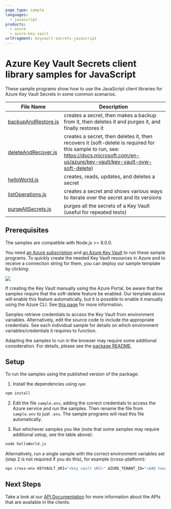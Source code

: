 ```yaml
---
page_type: sample
languages:
  - javascript
products:
  - azure
  - azure-key-vault
urlFragment: keyvault-secrets-javascript
---
```


# Azure Key Vault Secrets client library samples for JavaScript

These sample programs show how to use the JavaScript client libraries for Azure Key Vault Secrets in some common scenarios.

| **File Name**                           | **Description**                                                                                                                                                                       |
| --------------------------------------- | ------------------------------------------------------------------------------------------------------------------------------------------------------------------------------------- |
| [backupAndRestore.js][backupandrestore] | creates a secret, then makes a backup from it, then deletes it and purges it, and finally restores it                                                                                 |
| [deleteAndRecover.js][deleteandrecover] | creates a secret, then deletes it, then recovers it (soft-delete is required for this sample to run, see: https://docs.microsoft.com/en-us/azure/key-vault/key-vault-ovw-soft-delete) |
| [helloWorld.js][helloworld]             | creates, reads, updates, and deletes a secret                                                                                                                                         |
| [listOperations.js][listoperations]     | creates a secret and shows various ways to iterate over the secret and its versions                                                                                                   |
| [purgeAllSecrets.js][purgeallsecrets]   | purges all the secrets of a Key Vault (useful for repeated tests)                                                                                                                     |

## Prerequisites

The samples are compatible with Node.js >= 8.0.0.

You need [an Azure subscription][freesub] and [an Azure Key Vault][azkeyvault] to run these sample programs. To quickly create the needed Key Vault resources in Azure and to receive a connection string for them, you can deploy our sample template by clicking:

[![](http://azuredeploy.net/deploybutton.png)](https://portal.azure.com/#create/Microsoft.Template/uri/https%3A%2F%2Fraw.githubusercontent.com%2FAzure%2Fazure-sdk-for-js%2Fmaster%2Fsdk%2Fkeyvault%2Fkeyvault-secrets%2Ftests-resources.json)

If creating the Key Vault manually using the Azure Portal, be aware that the samples require that the soft-delete feature be enabled. Our template above will enable this feature automatically, but it is possible to enable it manually using the Azure CLI. See [this page][kvsoftdelete] for more information.

Samples retrieve credentials to access the Key Vault from environment variables. Alternatively, edit the source code to include the appropriate credentials. See each individual sample for details on which environment variables/credentials it requires to function.

Adapting the samples to run in the browser may require some additional consideration. For details, please see the [package README][package].

## Setup

To run the samples using the published version of the package:

1. Install the dependencies using `npm`:

```bash
npm install
```

2. Edit the file `sample.env`, adding the correct credentials to access the Azure service and run the samples. Then rename the file from `sample.env` to just `.env`. The sample programs will read this file automatically.

3. Run whichever samples you like (note that some samples may require additional setup, see the table above):

```bash
node helloWorld.js
```

Alternatively, run a single sample with the correct environment variables set (step 2 is not required if you do this), for example (cross-platform):

```bash
npx cross-env KEYVAULT_URI="<key vault URI>" AZURE_TENANT_ID="<AAD tenant id>" AZURE_CLIENT_ID="<AAD client id>" AZURE_CLIENT_SECRET="<AAD client secret>" node helloWorld.js
```

## Next Steps

Take a look at our [API Documentation][apiref] for more information about the APIs that are available in the clients.

[backupandrestore]: https://github.com/Azure/azure-sdk-for-js/blob/master/sdk/keyvault/keyvault-secrets/samples/javascript/backupAndRestore.js
[deleteandrecover]: https://github.com/Azure/azure-sdk-for-js/blob/master/sdk/keyvault/keyvault-secrets/samples/javascript/deleteAndRecover.js
[helloworld]: https://github.com/Azure/azure-sdk-for-js/blob/master/sdk/keyvault/keyvault-secrets/samples/javascript/helloWorld.js
[listoperations]: https://github.com/Azure/azure-sdk-for-js/blob/master/sdk/keyvault/keyvault-secrets/samples/javascript/listOperations.js
[purgeallsecrets]: https://github.com/Azure/azure-sdk-for-js/blob/master/sdk/keyvault/keyvault-secrets/samples/javascript/purgeAllSecrets.js
[apiref]: https://docs.microsoft.com/javascript/api/@azure/keyvault-secrets
[azkeyvault]: https://docs.microsoft.com/azure/key-vault/quick-create-portal
[kvsoftdelete]: https://docs.microsoft.com/azure/key-vault/key-vault-soft-delete-cli
[freesub]: https://azure.microsoft.com/free/
[package]: https://github.com/Azure/azure-sdk-for-js/blob/master/sdk/keyvault/keyvault-secrets/README.md
